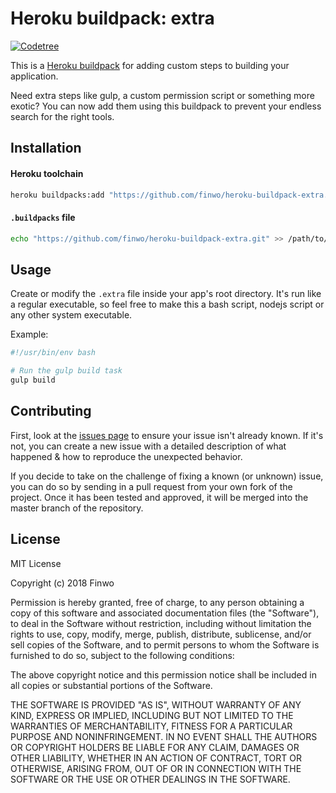 Heroku buildpack: extra
=======================

[![Codetree](https://codetree.com/images/managed-with-codetree.svg)](https://codetree.com/projects/gX1r)

This is a [Heroku buildpack](http://devcenter.heroku.com/articles/buildpacks) for adding custom steps to building your application.

Need extra steps like gulp, a custom permission script or something more exotic? You can now add them using this buildpack to prevent your endless search for the right tools.

## Installation

#### Heroku toolchain
```sh
heroku buildpacks:add "https://github.com/finwo/heroku-buildpack-extra.git"
```

#### `.buildpacks` file

```sh
echo "https://github.com/finwo/heroku-buildpack-extra.git" >> /path/to/app/.buildpacks
```

## Usage

Create or modify the `.extra` file inside your app's root directory. It's run like a regular executable, so feel free to make this a bash script, nodejs script or any other system executable.

Example:
```sh
#!/usr/bin/env bash

# Run the gulp build task
gulp build
```

## Contributing

First, look at the [issues page](https://github.com/finwo/heroku-buildpack-extra/issues) to ensure your issue isn't already known. If it's not, you can create a new issue with a detailed description of what happened & how to reproduce the unexpected behavior.

If you decide to take on the challenge of fixing a known (or unknown) issue, you can do so by sending in a pull request from your own fork of the project. Once it has been tested and approved, it will be merged into the master branch of the repository.

## License

MIT License

Copyright (c) 2018 Finwo

Permission is hereby granted, free of charge, to any person obtaining a copy of this software and associated documentation files (the "Software"), to deal in the Software without restriction, including without limitation the rights to use, copy, modify, merge, publish, distribute, sublicense, and/or sell copies of the Software, and to permit persons to whom the Software is furnished to do so, subject to the following conditions:

The above copyright notice and this permission notice shall be included in all copies or substantial portions of the Software.

THE SOFTWARE IS PROVIDED "AS IS", WITHOUT WARRANTY OF ANY KIND, EXPRESS OR IMPLIED, INCLUDING BUT NOT LIMITED TO THE WARRANTIES OF MERCHANTABILITY, FITNESS FOR A PARTICULAR PURPOSE AND NONINFRINGEMENT. IN NO EVENT SHALL THE AUTHORS OR COPYRIGHT HOLDERS BE LIABLE FOR ANY CLAIM, DAMAGES OR OTHER LIABILITY, WHETHER IN AN ACTION OF CONTRACT, TORT OR OTHERWISE, ARISING FROM, OUT OF OR IN CONNECTION WITH THE SOFTWARE OR THE USE OR OTHER DEALINGS IN THE SOFTWARE.
